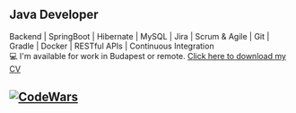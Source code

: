 ## Java Developer  
Backend | SpringBoot | Hibernate | MySQL | Jira | Scrum & Agile | Git | Gradle | Docker | RESTful APIs | Continuous Integration  
💻 I'm available for work in Budapest or remote. <a href="https://github.com/gerzson-pszota/CV/files/14234151/GerzsonPszotaCV.pdf" target="_blank">Click here to download my CV</a>
## [![CodeWars](https://www.codewars.com/users/gerzson.pszota/badges/large)](https://www.codewars.com/users/gerzson.pszota/)  
